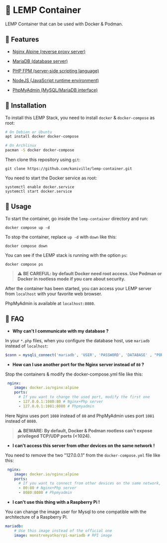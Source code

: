 # 🐋 LEMP Container

LEMP Container that can be used with Docker & Podman.

## 🔬 Features

- [Nginx Alpine (reverse proxy server)](https://hub.docker.com/_/nginx)

- [MariaDB (database server)](https://hub.docker.com/_/mariadb)

- [PHP FPM (server-side scripting language)](https://hub.docker.com/_/php)

- [NodeJS (JavaScript runtime environment)](https://hub.docker.com/_/node)

- [PhpMyAdmin (MySQL/MariaDB interface)](https://hub.docker.com/_/phpmyadmin)

## 🚀 Installation

To install this LEMP Stack, you need to install `docker` & `docker-compose` as root:
```bash
# On Debian or Ubuntu
apt install docker docker-compose

# On Archlinux
pacman -S docker docker-compose
```

Then clone this repository using `git`:
```
git clone https://github.com/kaniville/lemp-container.git
```

You need to start the Docker service as root:
```
systemctl enable docker.service
systemctl start docker.service
```

## 💎 Usage

To start the container, go inside the `lemp-container` directory and run:
```
docker compose up -d
```

To stop the container, replace `up -d` with `down` like this:
```
docker compose down
```

You can see if the LEMP stack is running with the option `ps`:
```
docker compose ps
```

> ⚠️ **BE CAREFUL: by default Docker need root access. Use Podman or Docker in rootless mode if you care about security.**

After the container has been started, you can access your LEMP server from `localhost` with your favorite web browser.

PhpMyAdmin is available at `localhost:8080`.

## 📘 FAQ

- **Why can't I communicate with my database ?**

In your `*.php` files, when you configure the database host, use `mariadb` instead of `localhost`:
```php
$conn = mysqli_connect('mariadb', 'USER', 'PASSWORD', 'DATABASE' , "PORT");
```

- **How can I use another port for the Nginx server instead of `80` ?**

Stop the containers & modify the docker-compose.yml file like this:
```yml
 nginx:
    image: docker.io/nginx:alpine
    ports:
      # If you want to change the used port, modify the first one
      - 127.0.0.1:1080:80 # Nginx+Php server
      - 127.0.0.1:1081:8080 # Phpmyadmin
```

Here Nginx uses port `1080` instead of `80` and PhpMyAdmin uses port `1081` instead of `8080`.

> ⚠️ **BEWARE: By default, Docker & Podman rootless can't expose privileged TCP/UDP ports (<1024).**

- **I can't access this server from other devices on the same network !**

You need to remove the two "127.0.0.1" from the `docker-compose.yml` file like this:
```yml
 nginx:
    image: docker.io/nginx:alpine
    ports:
      # If you want to connect from other devices on the same network, remove the two "127.0.0.1:"
      - 80:80 # Nginx+Php server
      - 8080:8080 # Phpmyadmin
```

- **I can't use this thing with a Raspberry Pi !**

You can change the image user for Mysql to one compatible with the architecture of a Raspberry Pi.

```yml
mariadb:
    # Use this image instead of the official one
    image: monstrenyatko/rpi-mariadb # RPI image
```
